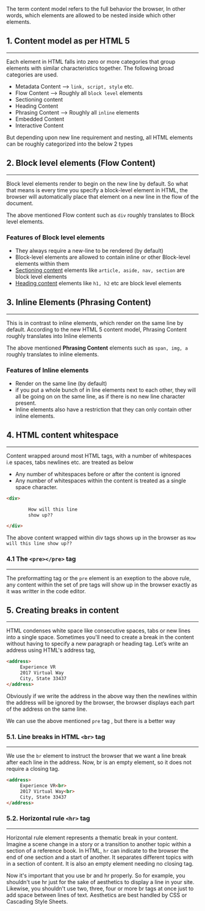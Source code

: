 The term content model refers to the full behavior the browser, In other words, which elements are allowed to be nested inside which other elements.

## 1. Content model as per HTML 5
---
Each element in HTML falls into zero or more categories that group elements with similar characteristics together. The following broad categories are used.

- Metadata Content --> `link, script, style` etc. 
- Flow Content --> Roughly all `block level` elements 
- Sectioning content
- Heading Content
- Phrasing Content --> Roughly all `inline` elements
- Embedded Content
- Interactive Content

But depending upon new line requirement and nesting, all HTML elements can be roughly categorized into the below 2 types

## 2. Block level elements (Flow Content)
---
Block level elements render to begin on the new line by default. So what that means is every time you specify a block-level element in HTML, the browser will automatically place that element on a new line in the flow of the document.

The above mentioned Flow content such as `div` roughly translates to Block level elements.

### Features of Block level elements

-  They always require a new-line to be rendered (by default)
- Block-level elements are allowed to contain inline or other Block-level elements within them
- <u>Sectioning content</u> elements like `article, aside, nav, section` are block level elements
- <u>Heading content</u> elements like `h1, h2` etc are block level elements

## 3. Inline Elements (Phrasing Content)
---
This is in contrast to inline elements, which render on the same line by default. According to the new HTML 5 content model, Phrasing Content roughly translates into Inline elements

The above mentioned **Phrasing Content** elements such as `span, img, a` roughly translates to inline elements.

### Features of Inline elements

-  Render on the same line (by default)
-  if you put a whole bunch of in line elements next to each other, they will all be going on on the same line, as if there is no new line character present.
- Inline elements also have a restriction that they can only contain other inline elements.

## 4. HTML content whitespace
---
Content wrapped around most HTML tags, with a number of whitespaces i.e spaces, tabs newlines etc. are treated as below

- Any number of whitespaces before or after the content is ignored
- Any number of whitespaces within the content is treated as a single space character.

```html
<div>

		How will this line 
		show up??

</div>
```

The above content wrapped within div tags shows up in the browser as 
`How will this line show up??`

### 4.1 The `<pre></pre>` tag
---
The preformatting tag or the `pre` element is an exeption to the above rule, any content within the set of pre tags will show up in the browser exactly as it was writter in the code editor.

## 5. Creating breaks in content
---
HTML condenses white space like consecutive spaces, tabs or new lines into a single space. Sometimes you'll need to create a break in the content without having to specify a new paragraph or heading tag. Let’s write an address using HTML's address tag,

```html
<address>
	 Experience VR
	 2017 Virtual Way
	 City, State 33437
</address>
```

Obviously if we write the address in the above way then the newlines within the address will be ignored by the browser, the browser displays each part of the address on the same line.

We can use the above mentioned `pre` tag , but there is a better way

### 5.1. Line breaks in HTML `<br>` tag
---
We use the `br` element to instruct the browser that we want a line break after each line in the address. Now, br is an empty element, so it does not require a closing tag.

```html
<address>
	 Experience VR<br>
	 2017 Virtual Way<br>
	 City, State 33437
</address>
```

### 5.2. Horizontal rule `<hr>` tag
---
Horizontal rule element represents a thematic break in your content. Imagine a scene change in a story or a transition to another topic within a section of a reference book. In HTML, `hr` can indicate to the browser the end of one section and a start of another. It separates different topics with in a section of content. It is also an empty element needing no closing tag.

Now it's important that you use br and hr properly. So for example, you shouldn't use hr just for the sake of aesthetics to display a line in your site. Likewise, you shouldn't use two, three, four or more br tags at once just to add space between lines of text. Aesthetics are best handled by CSS or Cascading Style Sheets.